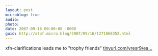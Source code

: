 ```yaml
---
layout: post
microblog: true
audio: 
photo: 
date: 2007-09-16 00:00:00 -0000
guid: http://xtof.micro.blog/2007/09/16/t271868352.html
---
```

xfn-clarifications leads me to "trophy friends" [tinyurl.com/yresr9/ea...](http://tinyurl.com/yresr9/earth/2007/09/10/scisocial110.xml)
